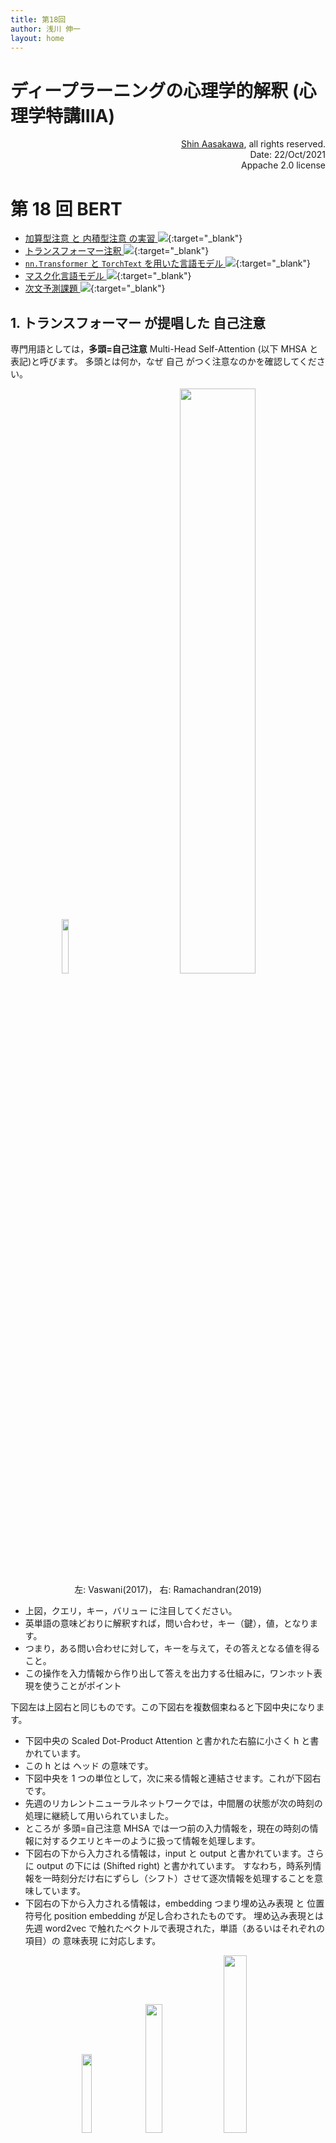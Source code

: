 ```yaml
---
title: 第18回
author: 浅川 伸一
layout: home
---
```


# ディープラーニングの心理学的解釈 (心理学特講IIIA)

<div align='right'>
<a href='mailto:educ0233@komazawa-u.ac.jp'>Shin Aasakawa</a>, all rights reserved.<br>
Date: 22/Oct/2021<br/>
Appache 2.0 license<br/>
</div>

# 第 18 回 BERT


- [加算型注意 と 内積型注意 の実習 <img src="https://komazawa-deep-learning.github.io./assets/colab_icon.svg">](https://colab.research.google.com/github/komazawa-deep-learning/komazawa-deep-learning.github.io/blob/master/2021notebooks/2021_1022Two_attentions_additive_and_multiplicative_Seq2seq.ipynb){:target="_blank"}
- [トランスフォーマー注釈 <img src="https://komazawa-deep-learning.github.io./assets/colab_icon.svg">](https://colab.research.google.com/github/komazawa-deep-learning/komazawa-deep-learning.github.io/blob/master/2021notebooks/2021_1022The_Annotated_%22Attention_is_All_You_Need%22.ipynb){:target="_blank"}
- [`nn.Transformer` と `TorchText` を用いた言語モデル  <img src="https://komazawa-deep-learning.github.io./assets/colab_icon.svg">](https://colab.research.google.com/github/komazawa-deep-learning/komazawa-deep-learning.github.io/blob/master/2021notebooks/2021_1022transformer_tutorial.ipynb){:target="_blank"}
- [マスク化言語モデル  <img src="https://komazawa-deep-learning.github.io./assets/colab_icon.svg">](https://colab.research.google.com/github/ShinAsakawa/ShinAsakawa.github.io/blob/master/notebooks/2020_0809mlm_task.ipynb){:target="_blank"}
- [次文予測課題  <img src="https://komazawa-deep-learning.github.io./assets/colab_icon.svg">](https://colab.research.google.com/github/ShinAsakawa/ShinAsakawa.github.io/blob/master/notebooks/2020_0809ns_task.ipynb){:target="_blank"}


## 1. トランスフォーマー が提唱した 自己注意

専門用語としては，**多頭=自己注意** Multi-Head Self-Attention (以下 MHSA と表記)と呼びます。
多頭とは何か，なぜ 自己 がつく注意なのかを確認してください。

<center>
<img src="https://komazawa-deep-learning.github.io/assets/ModalNet-19.png" width="15%">
&nbsp;&nbsp;&nbsp;&nbsp;
&nbsp;&nbsp;&nbsp;&nbsp;
&nbsp;&nbsp;&nbsp;&nbsp;
&nbsp;&nbsp;&nbsp;&nbsp;
<img src="https://komazawa-deep-learning.github.io/assets/2019Ramachandran_fig3.jpg" width="49%"><br/>
左: Vaswani(2017)， 右: Ramachandran(2019)
</center>

- 上図，クエリ，キー，バリュー に注目してください。
- 英単語の意味どおりに解釈すれば，問い合わせ，キー（鍵），値，となります。
- つまり，ある問い合わせに対して，キーを与えて，その答えとなる値を得ること。
- この操作を入力情報から作り出して答えを出力する仕組みに，ワンホット表現を使うことがポイント

下図左は上図右と同じものです。この下図右を複数個束ねると下図中央になります。

- 下図中央の Scaled Dot-Product Attention と書かれた右脇に小さく h と書かれています。
- この h とは ヘッド の意味です。
- 下図中央を 1 つの単位として，次に来る情報と連結させます。これが下図右です。
- 先週のリカレントニューラルネットワークでは，中間層の状態が次の時刻の処理に継続して用いられていました。
- ところが 多頭=自己注意 MHSA では一つ前の入力情報を，現在の時刻の情報に対するクエリとキーのように扱って情報を処理します。
- 下図右の下から入力される情報は，input と output と書かれています。さらに output の下には (Shifted right) と書かれています。
すなわち，時系列情報を一時刻分だけ右にずらし（シフト）させて逐次情報を処理することを意味しています。
- 下図右の下から入力される情報は，embedding つまり埋め込み表現 と 位置符号化 position embedding が足し合わされたものです。
埋め込み表現とは先週 word2vec で触れたベクトルで表現された，単語（あるいはそれぞれの項目）の 意味表現 に対応します。


<center>
<img src="https://komazawa-deep-learning.github.io/assets/ModalNet-19.png" width="18%">
<img src="https://komazawa-deep-learning.github.io/assets/ModalNet-20.jpg" width="23%">
<img src="https://komazawa-deep-learning.github.io/assets/ModalNet-21.png" width="27%">
</center>

少しだけまとめると:

- 自然言語処理，画像処理，強化学習，メタ学習の 4 分野でほほ同様の 多頭自己注意 MHSA が取り入れられている。
- クエリ，キー，バリュー の重みを学習することが MHSA の学習である。
- 従来手法である 畳み込み や LSTM を MHSA で置き換える動きがある。

## 2. BERT の特徴

- 上記のトランスフォーマーに基づいて BERT が提案されました。
- BERT は **B**idirectional **E**ncoder **R**epresentations from **T**ransformers から命名したと原著論文には書いてあります。
- ですが，この原著論文の直前に提案されたモデルに ELMo があったため，こじつけた，ふざけた命名でしょう。
- もちろん ELMo (こちらは **E**mbeddings from **L**anguage **Mo**dels から命名されました)も BERT もセサミストリートに出てくるキャラクタです。

<!-- From singularitysalon2019/nlp.tex -->

<!--BERT の影響が大きいので，本稿でも BERT を中心に取り上げる。-->BERT の特徴を 3 つにまとめると以下の通り

1. トランスフォーマー Transformer に基づく 多頭自己注意 (MHSA) を使った多層ニューラルネットワークモデル
2. 2 つの事前訓練: **マスク化言語モデル** と **次文予測課題** を用いる
3. 事前訓練済のモデルを用いて，解くべき課題のそれぞれについて **ファインチューニング** Fine tuning を施す
4. 個別の課題は下流課題 down stream tasks と呼ばれます。上流 と 下流 との区別は，最初に行う事前訓練のことを時間的に先行するので上流，その後のファインチューニングするそれぞれの課題のことを下流課題と呼
んでいます。
5. 複数の課題に対して個別にファインチューニングを行うことにより，複数の下流課題で性能向上が認められました。 
[GLUE スコアボード](https://gluebenchmark.com/leaderboard), [SuperGLUE](https://super.gluebenchmark.com/leaderboard/) を参照してください。


## 3. BERT の入力表現

- 上の図にもあったとおり BERT では入力情報が埋め込み表現だけでなく，位置符号化器の情報が加算されます
。
- BERT では，埋め込み表現と位置符号化器の情報に加えて，セグメント埋め込み segment embeddings も加え
た情報が入力情報となります。下図参照

<center>

![](assets/2018Devlin_BERT_Fig2.svg){style="width:84%"}<br />
埋め込みトークンの総和，位置符号器，分離埋め込みの 3 者 From [@2018BERT] Fig. 2
</center>

- 上図では，下 3 行が入力情報を構成する 3 つの要素になっています。上（ピンク色）が合算した入力情報に
なります。
- 3 つの入力情報とはそれぞれ，下から 位置符号化器 （薄灰色），セグメント埋め込み (淡緑)，トークン埋
め込み (淡黄) です。

# 4. 位置符号化器 Position encoders

- 上述のようにトランスフォーマーの入力には，単語埋め込み表現に加えて，位置符号器の信号も加算されます。

<!-- 位置 $i$ の信号は次式で周波数領域へと変換される:-->

$$
\begin{align}
\text{PE}_{(\text{pos},2i)} &= \sin\left(\frac{\text{pos}}{10000^{\frac{2i}{d_{\text{model}}}}}\right)\\
\text{PE}_{(\text{pos},2i+1)} &= \cos\left(\frac{\text{pos}}{10000^{\frac{2i}{d_{\text{model}}}}}\right)
\end{align}
$$

- 位置符号器による位置表現は，i 番目の位置情報をワンホット表現するのではなく，周波数領域に変換することで周期情報を表現する試みと見なすことができます。

<center>
<img src="https://komazawa-deep-learning.github.io/assets/PE_example.svg" width="49%"><br/>
位置符号化に用いられる符号化。位置情報を周波数情報へ変換して用いています。
</center>

- 位置情報を周波数情報へ変換することが良いことなのか，どうなのか，は議論されている最中です。
一つの研究テーマでもあります。

- 数学的な説明は **フーリエ変換** を調べてください。
任意の関数 $y=f(x)$ では $x$ は位置情報を表しているとみなすことができます。
従って，位置 $x$ を与えると対応する値 $y$ が得られることを表している式が $y=f(x)$ です。
これに対して，任意の情報は周波数，すなわち，波の重ね合わせとして表現できます。
すべての周波数を重ね合わせると元の関数になります。
反対に，ある周波数の値は，関数 $f(x)$ を周波数へ変換したときの特定の周波数成分として表現できます。

BERT における位置符号化器は位置情報を波の成分として表現したことになります。

このようにしてできた値を入力側と出力側で下図のように連結させたものが以下のトランスフォーマーです。

<center>
<img src="https://komazawa-deep-learning.github.io/assets/2017Vaswani_Fig1.svg" width=""><br/>
From Vaswani (2017)Fig. 1
</center>

これまで見てきたように，トランスフォーマーでは入力信号に基づいて情報の変換が行なわれます。
この意味ではトランスフォーマーにおける 多頭自己注意 MHSA とはボトムアップ注意の変形であるとみなすことができます。
逆言すれば，RNN のように過去の履歴をすべて保持しているわけではないので，系列情報については，位置符号化器 position encoders に頼っている側面が指摘できます。


## 5. BERT の事前訓練: マスク化言語モデル

全入力系列のうち 15% をランダムに [MASK] トークンで置き換える

* 入力はオリジナル系列を [MASK] トークンで置き換えた系列
* ラベル: オリジナル系列の [MASK] 部分にの正しいラベルを予測
* 80%: オリジナル入力系列を [MASK] で置換
* 10%: [MASK] の位置の単語をランダムな無関連語で置き換える

## 6. BERT: ファインチューニング

(a), (b) は文レベル課題， (c),(d)はトークンレベル課題, E: 入力埋め込み表現, : トークン の文脈表象。

<center>
<img src="https://komazawa-deep-learning.github.io/assets/2018Devlin_BERT_Fig3.svg"  width="49%"><br/>
From Vaswani(2018) Fig.3
</center>

## 7. GLUE の言語理解課題

- **CoLA**: 入力文が英語として正しいか否かを判定
- **SST-2**: スタンフォード大による映画レビューの極性判断
- **MRPC**: マイクロソフトの言い換えコーパス。2文 が等しいか否かを判定
- **STS-B**: ニュースの見出し文の類似度を5段階で評定
- **QQP**: 2 つの質問文の意味が等価かを判定
- **MNLI**: 2 入力文が意味的に含意，矛盾，中立を判定
- **QNLI**: 2 入力文が意味的に含意，矛盾，中立を判定
- **RTE**: MNLI に似た2つの入力文の含意を判定
- **WNI**: ウィノグラッド会話チャレンジ

その他

- **SQuAD**: スタンフォード大による Q and A ウィキペディアから抽出した文
- **RACE**: 中学入試，高校入試に相当するテスト多肢選択回答

## 8. BERT モデルの詳細

- データ: Wikipedia (2.5B words) + BookCorpus (800M words)
- バッチサイズ: 131,072 words (1024 sequences * 128 length or 256 sequences * 512 length)
- 訓練時間: 1M steps (~40 epochs)
- 最適化アルゴリズム: AdamW, 1e-4 learning rate, linear decay
- BERT-Base: 12 層, 各層 768 ニューロン, 12 多頭注意
- BERT-Large: 24 層, 各層 1024 ニューロン, 16 多頭注意
- 4x4 / 8x8 TPU で 4 日間

### 8.1 CoLA サンプル

1 は正しい英文，0 は非文

- 1 They drank the pub dry.
- 0 __They drank the pub__.
- 1 The professor talked us into a stupor.
- 0 __The professor talked us__.
- 1 We yelled ourselves hoarse.
- 0 __We yelled ourselves__.

### 8.2 SST-2 サンプル

0 は低評価，1 は高評価

- hide new secretions from the parental units     0
- contains no wit , only labored gags     0
- that loves its characters and communicates something rather beautiful about human nature        1
- remains utterly satisfied to remain the same throughout         0
- on the worst revenge-of-the-nerds clichés the filmmakers could dredge up        0
- that's far too tragic to merit such superficial treatment      0

<!-- - demonstrates that the director of such hollywood blockbusters as patriot games can still turn out a small , pe
- rsonal film with an emotional wallop .  1
- of saucy        1
- a depressed fifteen-year-old 's suicidal poetry         0
- are more deeply thought through than in most ` right-thinking ' films   1
- goes to absurd lengths  0
- for those moviegoers who complain that ` they do n't make movies like they used to anymore      0
- the part where nothing 's happening ,   0
- saw how bad this movie was      0
- lend some dignity to a dumb story       0
 -->

### 8.3 MRPC サンプル

- 1
  - 文1: "Please, keep doing your homework," said Bavelier, the mother of three.   
  - 文2: "Please, keep doing your homework," said Bavelier, the mother of 6-year-old twins and a 2-year old.
- 1
  - 文1: While Mr. Qurei is widely respected and has a long history of negotiating with the Israelis, he cannot expect such a warm welcome.  
  - 文2: While Qureia is respected and has a history of negotiating with the Israelis, a warm welcome is not expected.
- 1
  - 文1: "Nobody wants to go to war with anybody about anything ... it 's always very much a last resort thing and one to be avoided," Mr Howard told Sydney radio.
  - 文2: "We don't want to go to war with anybody . . . it's always very much a last resort, and one to be avoided.
- 0
  - 文1: GMT, Tab shares were up 19 cents, or 4.4% , at A $4.56, having earlier set a record high of A $4.57.       
  - 文2: Tab shares jumped 20 cents, or 4.6%, to set a record closing high at A $4.57.
- 0
  - 文1: Martin, 58, will be freed today after serving two thirds of his five-year sentence for the manslaughter of 16-year-old Fred Barras.
  - 文2: Martin served two thirds of a five-year sentence for the manslaughter of Barras and for wounding Fearon.

<!-- - 1
  - 文1: The stock rose $2.11, or about 11 percent, to close Friday at $ 21.51 on the New York Stock Exchange.     
  - 文2: PG & E Corp. shares jumped $1.63 or 8 percent to $ 21.03 on the New York Stock Exchange on Friday.
- 1
  - 文1: Revenue in the first quarter of the year dropped 15 percent from the same period a year earlier.     
  - 文2: With the scandal hanging over Stewart's company, revenue the first quarter of the year dropped 15 percent from the same period a year earlier.
- 0
  - 文1: The Nasdaq had a weekly gain of 17.27, or 1.2 percent, closing at 1,520.15 on Friday.      
  - 文2: The tech-laced Nasdaq Composite .IXIC rallied 30.46 points, or 2.04 percent, to 1,520.15.
- 1
  - 文1: The DVD-CCA then appealed to the state Supreme Court.  
  - 文2: The DVD CCA appealed that decision to the U.S. Supreme Court.

 -->
<!-- # BERT ファインチューニング手続き
<center>
<img src="./assets/2019Devlin_mask_method21.jpg" style="width:74%"><br/>
</center>
 -->

### 8.4 SST-B サンプル

最後の数値が評価値

- A plane is taking off.  An air plane is taking off.   5.000
- A man is playing a large flute. A man is playing a flute.     3.800
- A man is spreading shreded cheese on a pizza. A man is spreading shredded cheese on an uncooked pizza. 3.800
- Three men are playing chess.    Two men are playing chess.    2.600
- A man is playing the cello.     A man seated is playing the cello.    4.250
- Some men are fighting.  Two men are fighting. 4.250
- A man is smoking.   A man is skating 0.5000

### QQP サンプル

0 は異なると判断， 1 は同じと判断すべき文

- 0
  - How is the life of a math student? Could you describe your own experiences?     
  - Which level of prepration is enough for the exam jlpt5?
- 1
  - How do I control my horny emotions?     
  - How do you control your horniness?
- 0 
  - What causes stool color to change to yellow?    
  - What can cause stool to come out as little balls?     0
- 1
  - What can one do after MBBS?     
  - What do i do after my MBBS?
- 0
  - Where can I find a power outlet for my laptop at Melbourne Airport?     
  - Would a second airport in Sydney, Australia be needed if a high-speed rail link was created between Melbourne and Sydney?
- 0
  - How not to feel guilty since I am Muslim and I'm conscious we won't have sex together? 
  - I don't beleive I am bulimic, but I force throw up at least once a day after I eat something and feel guilty.  Should I tell somebody, and if so who?

### 8.5 MNLI サンプル

- 矛盾
  - Met my first girlfriend that way. 
  - I didn’t meet my first girlfriend until later.
- 中立
  - 8 million in relief in the form of emergency housing. 
  - The 8 million dollars for emergency housing was still not enough to solve the problem.
- 中立
  - Now, as children tend their gardens, they have a new appreciation of their relationship to the land, their cultural heritage, and their community.
  - All of the children love working in their gardens.
- 含意
  - At 8:34, the Boston Center controller received a third transmission from American 11
  - The Boston Center controller got a third transmission from American 11.
- 中立
  - I am a lacto-vegetarian. 
  - I enjoy eating cheese too much to abstain from dairy.
- 矛盾
  - someone else noticed it and i said well i guess that’s true and it was somewhat melodious in other words it wasn’t just you know it was really funny
  - No one noticed and it wasn’t funny at all.

# 9. 事前訓練とマルチ課題学習

<center>
<img src="https://komazawa-deep-learning.github.io/assets/mt-dnn.png" width="49%"><br/>
From Liu(2019) Fig. 1
</center>

<!-- 
# Transformer: Attention is all you need

$$\mathop{attention}\left(Q,K,V\right)=\mathop{dropout}\left(\mathop{softmax}\left(\frac{QK^\top}{\sqrt{d}
}\right)\right)V$$

<center>

![](assets/2017Vaswani_Fig2_1.svg){style="width:17%"}
![](assets/2017Vaswani_Fig2_2.svg){style="width:23%"}<br />
From [@2017Vaswani_transformer] Fig. 2
</center>
-->

<!-- 
# Transformer(2): Attention is all you need

$$
\text{MultiHead}\left(Q,K,V\right)=\text{Concat}\left(\mathop{head}_1,\ldots,\mathop{head}_h\right)W^O
$$

where, $\text{head}_i =\text{Attention}\left(QW_i^Q,KW_i^K,VW_i^V\right)$

The projections are parameter matrices

- $W_i^Q\in\mathbb{R}^{d_{\mathop{model}}\times d_k}$,
- $W_i^K \in\mathbb{R}^{d_{\mathop{model}}\times d_k}$,
- $W_i^V\in\mathbb{R}^{d_{\mathop{model}}\times d_v}$, 
- $W^O\in\mathbb{R}^{hd_v\times d_{\mathop{model}}}$. $h=8$
- $d_k=d_v=\frac{d_{\mathop{model}}}{h}=64$

$$\text{FFN}(x)=\max\left(0,xW_1+b_1\right)W_2+b_2$$

$$\text{PE}_{(\mathop{pos},2i)} = \sin\left(\frac{\mathop{pos}}{10000^{\frac{2i}{d_{\mathop{model}}}}}\right)$$

$$\text{PE}_{(\mathop{pos},2i+1)} = \cos\left(\frac{\mathop{pos}}{10000^{\frac{2i}{d_{\mathop{model}}}}}\right)$$
-->

<!-- 
# BERT, GPT, ELMo 事前訓練の違い

- BERT:   トランスフォーマー，マスク化言語モデル，次文予測課題
- GPT:   順方向トランスフォーマー
- ELMo:  双方向 RNN による中間層の連結
-->

# 10. BERT の多言語対応

<center>
<img src="https://komazawa-deep-learning.github.io/assets/2019Lample_Fig1.svg" width="66%"><br/>
From Lample(2019) Fig. 1
</center>

# 11. BERT の発展

<center>
<img src="https://komazawa-deep-learning.github.io/assets/2019Rajasekharan_conver.png" width="77%"><br/>
From https://towardsdatascience.com/a-review-of-bert-based-models-4ffdc0f15d58
</center>


# 12. BERT: ファインチューニング手続きによる性能比較

<center>
<img src="https://komazawa-deep-learning.github.io/assets/2019Devlin_mask_method21.jpg" width="66%"><br/>
マスク化言語モデルのマスク化割合の違いによる性能比較
</center>

マスク化言語モデルのマスク化割合は マスクトークン:ランダム置換:オリジナル=80:10:10 だけでなく，
他の割合で訓練した場合の 2 種類下流課題，
MNLI と NER で変化するかを下図 \ref{fig:2019devlin_mask_method21} に示した。
80:10:10 の性能が最も高いが大きな違いがあるわけではないようである。

<!-- # BERT モデルサイズ比較
<center>
<img src="./assets/2019Devlin_model_size20.jpg" style="width:69%"><br/>
</center>
-->

# 13. BERT: モデルサイズ比較

<center>
<img src="https://komazawa-deep-learning.github.io/assets/2019Devlin_model_size20.jpg" width="66%"><br/>
モデルのパラメータ数による性能比較
</center>

パラメータ数を増加させて大きなモデルにすれば精度向上が期待できる。
下図では，横軸にパラメータ数で MNLI は青と MRPC は赤 で描かれている。
パラメータ数増加に伴い精度向上が認められる。
図に描かれた範囲では精度が天井に達している訳ではない。パラメータ数が増加すれば精度は向上していると認められる。

<!-- # BERT モデル単方向，双方向モデル比較
<center>
<img src="./assets/2019Devlin_directionality19.jpg" style="width:66%"><br/>
</center>
-->
# 14. BERT: モデル単方向，双方向モデル比較

<center>
<img src="https://komazawa-deep-learning.github.io/assets/2019Devlin_directionality19.jpg" width="66%"><br/>
言語モデルの相違による性能比較
</center>

言語モデルをマスク化言語モデルか次単語予測の従来型の言語モデルによるかの相違による性能比較を
下図 \ref{fig:2019devlin_directionality19} に示した。
横軸には訓練ステップである。訓練が進むことでマスク化言語モデルとの差は 2 パーセントではあるが認められるようである。


<!-- # BERT 事前訓練比較
<center>
<img src="./assets/2019Devlin_Effect_of_Pretraining18.jpg" style="width:66%"><br/>
</center>
-->

# 15. BERT: 事前訓練比較

<center>
<img src="https://komazawa-deep-learning.github.io/assets/2019Devlin_Effect_of_Pretraining18.jpg" width="66%"><br/>
事前訓練の効果比較
</center>

図には事前訓練の比較を示しされている。
全ての事前訓練を用いた場合が青，次文訓練を除いた場合が赤，従来型言語モデルで次文予測課題をした場合を黄，
従来型言語モデルで次文予測課題なしを緑で描かれている。4 種類の下流課題は MNLI, QNLI, MRPC, SQuAD である。
下流のファインチューニング課題ごとに精度が分かれるようである。

<!--![](../2019document/2019Devlin_BERT_slides.pdf)-->
<!--8. [DistilBERT](https://github.com/huggingface/pytorch-transformers/tree/master/examples/distillation)-->

# 16. 各モデルの特徴

- RoBERTa: BERT の訓練コーパスを巨大 (173GB) にし，ミニバッチサイズを大きした
- XLNet: 順列言語モデル。2 ストリーム注意
- MT-DNN: BERT ベース の転移学習に重きをおいたモデル
- GPT-2: BERT に基づく。人間超えして 2019 年 2 月時点で炎上騒ぎ
- BERT: Transformerに基づく言語モデル。**マスク化言語モデル** と **次文予測** に基づく 事前訓練，各下流課題をファインチューニング。事前訓練されたモデルは一般公開済。
- DistillBERT: BERT の蒸留版
- ELMo: 双方向 RNN による文埋め込み表現
- Transformer: 自己注意に基づく言語モデル。多頭注意，位置符号器.

<!-- # 埋め込みモデルによる構文解析
<center>
<img src="assets/2019hewitt-header.jpg" style="width:79%"><br/>
From https://github.com/john-hewitt/structural-probes
</center>

 -->
<!-- # under construction 従来モデルの問題点

BERT の意味，文法表現を知るために，從來モデルである word2vec の単語表現概説しておく。
各単語はワンホット onehot 表現からベクトル表現に変換するモデルを単語埋め込みモデル word embedding models あるいはベクトル表現モデル vector representation models と呼ぶ。
下図のように各単語を多次元ベクトルとして表現する。

<center>
![](assets/2019Devlin_BERT01upper.svg){style="width:74%"}
[@2019Devlin_BERT]  単語のベクトル表現
</center>

単語埋め込み (word2vec[@2013Mikolov_VectorSpace];[@2013Mikolov_VectorSpace]) 
単語は周辺単語の共起情報 [点相互情報量 PMI](https://en.wikipedia.org/wiki/Pointwise_mutual_information) に基づく[@2014LevyGoldberg:nips],[@2014Levy:3cosadd]。
すなわち周辺単語との共起情報を用いて単語の意味を定義している。

<center>
![](assets/2019Devlin_BERT01lower.svg){style="width:74%"}
</center>

形式的には，skip-gram であれ CBOW であれ同じである。

# 単語埋め込みモデルの問題点

単語の意味が一意に定まらない場合，ベクトル表現モデルでは対処が難しい。
とりわけ多義語の意味を定めることは困難である。

下図の単語「アップル」は果物であるか，IT 企業であるかは，その単語を単独で取り出した場合一意に定める事ができない。

<center>
![](assets/2019Devlin_BERT02upper.svg){style="widht:74%"}<br/>
単語の意味を一意に定めることができない場合

![](assets/2019Devlin_BERT02lower.svg){style="width:74%"}<br/>
</center>

単語の多義性解消のために，あるいは単語のベクトル表現を超えて，より大きな意味単位である，
句，節，文のベクトル表現を得る努力がなされてきた。
適切な普遍文表現ベクトルを得ることができれば，翻訳を含む多くの下流課題にとって有効だと考えられる。
seq2seq モデルは RNN の中間層に文情報が表現されることを利用した翻訳モデルであった

<center>
![](assets/2019Devlin_BERT03.svg){style="width:74%"}<br/>
[@2014Sutskever_Sequence_to_Sequence] より
</center>

BERT は上述の從來モデルを凌駕する性能を示した。以下では BERT の詳細を見ていくこととする。

# BERT: 事前訓練とマルチ課題学習

図は事前訓練と GLUE の各課題に対応するためファインチューニングを示している。
事前訓練として図中レキシコンエンコーダと表記されている部分は，単語表現，位置符号器，文情報の 3 種類
の信号の合成である。合成された入力信号がトランスフォーマーへ入力され事前訓練が行なわれる。
事前訓練語，各課題毎にファインチューニングが施される。

<center>
![](assets/mt-dnn.png){style="width:89%"}<br/>
From [@2019Liu_mt-dnn] Fig. 1
</center>
 -->

# 17. BERT: 埋め込みモデルによる構文解析

BERT の構文解析能力を下図示した。
各単語の共通空間に射影し，
単語間の距離を計算することにより構文解析木と同等の表現を得ることができることが報告されている[@2019HewittManning_structural]。

<center>
<img src="https://komazawa-deep-learning.github.io/assets/2019HewittManning_blogFig1.jpg" width="24%">
&nbsp;&nbsp;
<img src="https://komazawa-deep-learning.github.io/assets/2019hewitt-header.jpg" width="39%">
<img src="https://komazawa-deep-learning.github.io/assets/2019HewittManning_blogFig2.jpg" width="24%"><br/>
BERT による構文解析木を再現する射影空間
</center>
From <https://github.com/john-hewitt/structural-probes>

- word2vec において単語間の距離は内積で定義されていました。
- このことから，文章を構成する単語で張られる線形内積空間内の距離が構文解析木を与えると見なすことは不自然ではないと予想できます。

<!-- 
% > **The syntax distance hypothesis**: There exists a linear transformation
% > $\mathbf{B}$ of the word representation space under which vector distance
% > encodes parse trees.  Equivalently, there exists an inner product on the
% > word representation space such that distance under the inner product
% > encodes parse trees. This (indefinite) inner product is specified by
% > $\mathbf{B}^{\top}\mathbf{B}$.

% We'll take a particular instance of this hypothesis for our probes; 
% we'll use the L2 distance, and let the squared vector distances equal the tree distances, but more on this later.  
-->

- そこで構文解析木を再現するような射影変換を見つけることができれば BERT を用いて構文解析が可能となるでしょう。
- 例えば上図における chef と store と was の距離を解析木を反映するような空間を見つけ出すことに相当します

<!-- % The distances we pointed out earlier between \_chef\_, \_store\_ and \_was\_, can be visualized in a vector space as follows, where $\mathbf{B}\in\mathbb{R}^{2\times3}$, mapping 3-dimensional word representations to a 2-dimensional space encoding syntax:
-->
<!--% Note in the image above that the distances between words before
% transformation by $\mathbf{B}$ aren't indicative of the tree. After the
% linear transformation, however, taking a minimum spanning tree on the
% distances recovers the tree, as shown in the following image:

% <center>
% % ![](assets/0.332019HewittManning_blogFig2.jpg}
% </center>

% Finding a parse tree-encoding distance metric Our potentially tree-encoding distances are parametrized by the linear transformation $\mathbf{B}\in\mathbb{R}^{k\times n}$, 

% \begin{equation}
% \left\|h_i-h_j\right\|_B^2=\left(B\left(h_i-h_j\right)\right)^{\top}\left(B\left(h_i-h_j\right)\right)
% \end{equation}

% where $\mathbf{B}_h$ is the linear transformation of the word representation; equivalently, it is the parse tree node representation. 
% This is equivalent to finding an L2 distance on the original vector space, parametrized by the positive semi-definite matrix $A=B^{\top}B$:

% \begin{equation}
% \left\|h_i-h_j\right\|_A^2=\left(h_i-h_j\right)^{\top}A\left(h_i-h_j\right)
% \end{equation}
% The set of linear transformations, $\mathbb{R}^{k\times n}$ for a given $k$ is the hypothesis class for our probing family.  
% We choose $B$ to minimize the difference between true parse tree distances from a human-parsed corpus and the predicted distances from the fixed word representations transformed
% by $B$: 
-->

<!-- 2 つの単語 $w_i$, $w_j$ とし単語間の距離を $d\left(w_i,w_j\right)$ とする。
適当な変換を施した後の座標を $h_i$, $h_j$ とすれば，求める変換 $B$ は次式のような変換を行なうことに相当する:
$$
\min_{B}\sum_l\frac{1}{\left|s_\ell\right|^2}\sum_{i,j}\left(d\left(w_i,w_j\right)-\left\|B\left(h_i-h_j
\right)\right\|^2\right)
$$
ここで $\ell$ は文 s の訓練文のインデックスであり，各文の長さで規格化することを意味している。
 -->

具体的には，以下のような操作をしています:

1. 文章に現れる全トークンを表すベクトルを BERT より求める。
2. すなわち BERT 全中間層ユニット活性値から構成される全ての値から構成されるベクトル群
3. 2 のベクトルが張る部分空間に全トークンを射影する。
4. 3 の部分空間内でトークン間の距離を求める。
5. 各トークンを短い順にグラフで結ぶ

<!--% where $\ell$ indexes the sentences $s_{\ell}$ in the corpus, and $\frac{1}{\left|s_\ell\right|^2}$ normalizes for the number of pairs of words in each sentence. 
% Note that we do actually attempt to minimize the difference between the squared distance $\left\|h_i-h_j\right\|_B^2$ and the tree distance. 
% This means that the actual vector distance $\left\|h_i-h_j\right\|_B$ will always be off from the true parse tree distances, but the tree information encoded is identical, and we found that optimizing with the squared distance performs considerably better in practice.

% Finding a parse depth-encoding norm As a second application of our method, we note that the directions of the edges in a parse tree is determined by the depth of words in the parse tree; the deeper node in the governance relationship is the governed word. The depth in the parse tree is like a norm, or length, defining a total order on the nodes in the tree. We denote this tree depth norm $\left\|w_i\right\|$.

% Likewise, vector spaces have natural norms; our hypothesis for norms is that there exists a linear transformation under which tree depth norm is encoded by the squared L2 vector norm $\left\|Bh_i\right\|_2^2$. 
% Just like  for the distance hypothesis, we can find the linear transformation under which the depth norm hypothesis is best-approximated:

% \begin{equation}
% \min_B\sum_\ell\frac{1}{\left|s_\ell\right|}\sum_i\left(\left\|w_i\right\|-\left\|Bh_i\right\|^2\right)
% \end{equation}

% To be effective, the manual should follow three key principles:
% \begin{enumerate}
% -  It should be simple and write on a single page, e.g. as a bulleted list of operating procedures.
% -  It should be prioritised in a strategic order that you can start executing tomorrow.
% -  It should be reviewed, evaluated, and understood by everyone crucial to the mission.
% \end{enumerate}
-->

# BERT 実装
- BERT 実装のパラメータを以下に示した。
- 現在配布されている BERT-base あるいは性能が良い BERT-large は各層のニューロン数と全体の層数である。
- ソースコードの配布先は https://github.com/google-research/bert 
- オリジナルの論文は https://arxiv.org/abs/1810.04805

* データ: Wikipedia (2.5B words) + BookCorpus (800M words)
* バッチサイズ: 131,072 words (1024 sequences $\times$ 128 length or 256 sequences $\times$ 512 length)
* 訓練ステップ: 1M steps (40 epochs)
* 最適化アルゴリズム: AdamW, 1e-4 learning rate, linear decay
* BERT-Base: 12 層, 各層 768 ニューロン, 12 多頭注意
* BERT-Large: 24 層, 各層 1024 ニューロン, 16 多頭注意
* 訓練時間: 4x4 / 8x8 の TPU で 4 日間

# LSTM との異同

<center>
<img src="https://komazawa-deep-learning.github.io/assets/2015Greff_LSTM_ja.svg" width="33%">
&nbsp;
&nbsp;&nbsp;&nbsp;&nbsp;
&nbsp;&nbsp;&nbsp;&nbsp;
<img src="https://komazawa-deep-learning.github.io/assets/ModalNet-19.png" width="19%"><br/>
<!-- ![](assets/ModalNet-19.png){style="width:26%"}<br/>-->
左: LSTM (浅川, 2015) より，右: トランスフォーマー[@2017Vaswani_transformer]
入力ゲートと入力 は Q, K と同一視，出力ゲートと V とは同一視可能？
</center>

<!-- 
# Residual attention
<center>

![](assets/2017residual_attention.svg){style="width:33%"}
![](assets/2017residual_attention_motivation.svg){style="width:65%"}<br/>
![](assets/2017residual_attention_whole_net.svg){style="width:94%"}<br/>
[@2017Wang_residual_attention] Fig. 1, 2, 3
</center>
-->

<!-- 
# A2 net

<center>
![](assets/2018Chen_A2-Nets_fig1ja_a.svg){style="width:39%"}
&nbsp;&nbsp;
&nbsp;&nbsp;
&nbsp;&nbsp;
![](assets/2018Chen_A2-Nets_fig1ja_b.svg){style="width:55%"}<br/>
From [@2018Chen_A2-nets_double_attention] Fig. 1
</center>
-->
<!-- 
# Relationship between self-attention and convolution

<center>

![](assets/2019cordonnier_self_attention_convol.svg){style="width:88%"}<br/>
![](assets/2020Cordonnier_tab3.svg){style="width:74%"}<br/>
From [@2020cordonnier_attention_and_convolution]
</center>
-->

# まとめ

- MHSA は 畳み込み と同等の能力がありそうである。
- Reformer に見られるように position encodings を工夫する余地は残されているように思われる。
